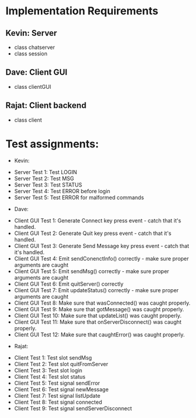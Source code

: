 

Implementation Requirements
===========

Kevin: Server
------------
 * class chatserver
 * class session
 
Dave: Client GUI
------------
 * class clientGUI
 
Rajat: Client backend
------------
 * class client

Test assignments:
===========
 * Kevin:
  - Server Test 1: Test LOGIN
  - Server Test 2: Test MSG
  - Server Test 3: Test STATUS
  - Server Test 4: Test ERROR before login
  - Server Test 5: Test ERROR for malformed commands
 * Dave:
  - Client GUI Test 1: Generate Connect key press event - catch that it's handled.
  - Client GUI Test 2: Generate Quit key press event - catch that it's handled.
  - Client GUI Test 3: Generate Send Message key press event - catch that it's handled.
  - Client GUI Test 4: Emit sendConenctInfo() correctly - make sure proper arguments are caught
  - Client GUI Test 5: Emit sendMsg() correctly - make sure proper arguments are caught
  - Client GUI Test 6: Emit quitServer() correctly
  - Client GUI Test 7: Emit updateStatus() correctly - make sure proper arguments are caught
  - Client GUI Test 8: Make sure that wasConnected() was caught properly.
  - Client GUI Test 9: Make sure that gotMessage() was caught properly.
  - Client GUI Test 10: Make sure that updateList() was caught properly.
  - Client GUI Test 11: Make sure that onServerDisconnect() was caught properly.
  - Client GUI Test 12: Make sure that caughtError() was caught properly.
 * Rajat:
  - Client Test 1: Test slot sendMsg
  - Client Test 2: Test slot quitFromServer
  - Client Test 3: Test slot login
  - Client Test 4: Test slot status
  - Client Test 5: Test signal sendError
  - Client Test 6: Test signal newMessage
  - Client Test 7: Test signal listUpdate
  - Client Test 8: Test signal connected
  - Client Test 9: Test signal sendServerDisconnect
